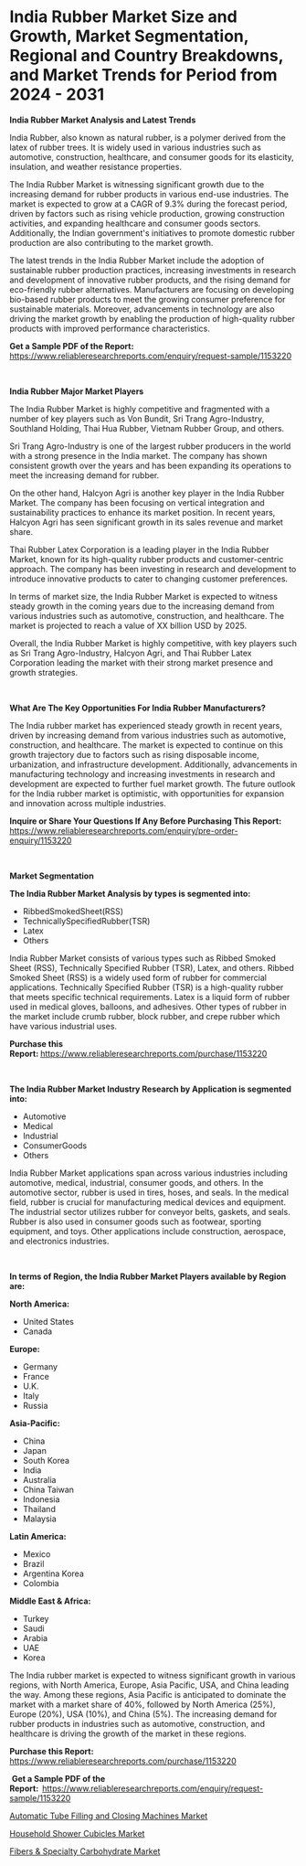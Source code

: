 <p><h1>India Rubber Market Size and Growth, Market Segmentation, Regional and Country Breakdowns, and Market Trends for Period from 2024 -  2031</h1></p><p><strong>India Rubber Market Analysis and Latest Trends</strong></p>
<p><p>India Rubber, also known as natural rubber, is a polymer derived from the latex of rubber trees. It is widely used in various industries such as automotive, construction, healthcare, and consumer goods for its elasticity, insulation, and weather resistance properties.</p><p>The India Rubber Market is witnessing significant growth due to the increasing demand for rubber products in various end-use industries. The market is expected to grow at a CAGR of 9.3% during the forecast period, driven by factors such as rising vehicle production, growing construction activities, and expanding healthcare and consumer goods sectors. Additionally, the Indian government's initiatives to promote domestic rubber production are also contributing to the market growth.</p><p>The latest trends in the India Rubber Market include the adoption of sustainable rubber production practices, increasing investments in research and development of innovative rubber products, and the rising demand for eco-friendly rubber alternatives. Manufacturers are focusing on developing bio-based rubber products to meet the growing consumer preference for sustainable materials. Moreover, advancements in technology are also driving the market growth by enabling the production of high-quality rubber products with improved performance characteristics.</p></p>
<p><strong>Get a Sample PDF of the Report:&nbsp;</strong> <a href="https://www.reliableresearchreports.com/enquiry/request-sample/1153220">https://www.reliableresearchreports.com/enquiry/request-sample/1153220</a></p>
<p>&nbsp;</p>
<p><strong>India Rubber Major Market Players</strong></p>
<p><p>The India Rubber Market is highly competitive and fragmented with a number of key players such as Von Bundit, Sri Trang Agro-Industry, Southland Holding, Thai Hua Rubber, Vietnam Rubber Group, and others. </p><p>Sri Trang Agro-Industry is one of the largest rubber producers in the world with a strong presence in the India market. The company has shown consistent growth over the years and has been expanding its operations to meet the increasing demand for rubber.</p><p>On the other hand, Halcyon Agri is another key player in the India Rubber Market. The company has been focusing on vertical integration and sustainability practices to enhance its market position. In recent years, Halcyon Agri has seen significant growth in its sales revenue and market share.</p><p>Thai Rubber Latex Corporation is a leading player in the India Rubber Market, known for its high-quality rubber products and customer-centric approach. The company has been investing in research and development to introduce innovative products to cater to changing customer preferences.</p><p>In terms of market size, the India Rubber Market is expected to witness steady growth in the coming years due to the increasing demand from various industries such as automotive, construction, and healthcare. The market is projected to reach a value of XX billion USD by 2025.</p><p>Overall, the India Rubber Market is highly competitive, with key players such as Sri Trang Agro-Industry, Halcyon Agri, and Thai Rubber Latex Corporation leading the market with their strong market presence and growth strategies.</p></p>
<p>&nbsp;</p>
<p><strong>What Are The Key Opportunities For India Rubber Manufacturers?</strong></p>
<p><p>The India rubber market has experienced steady growth in recent years, driven by increasing demand from various industries such as automotive, construction, and healthcare. The market is expected to continue on this growth trajectory due to factors such as rising disposable income, urbanization, and infrastructure development. Additionally, advancements in manufacturing technology and increasing investments in research and development are expected to further fuel market growth. The future outlook for the India rubber market is optimistic, with opportunities for expansion and innovation across multiple industries.</p></p>
<p><strong>Inquire or Share Your Questions If Any Before Purchasing This Report:</strong> <a href="https://www.reliableresearchreports.com/enquiry/pre-order-enquiry/1153220">https://www.reliableresearchreports.com/enquiry/pre-order-enquiry/1153220</a></p>
<p>&nbsp;</p>
<p><strong>Market Segmentation</strong></p>
<p><strong>The India Rubber Market Analysis by types is segmented into:</strong></p>
<p><ul><li>RibbedSmokedSheet(RSS)</li><li>TechnicallySpecifiedRubber(TSR)</li><li>Latex</li><li>Others</li></ul></p>
<p><p>India Rubber Market consists of various types such as Ribbed Smoked Sheet (RSS), Technically Specified Rubber (TSR), Latex, and others. Ribbed Smoked Sheet (RSS) is a widely used form of rubber for commercial applications. Technically Specified Rubber (TSR) is a high-quality rubber that meets specific technical requirements. Latex is a liquid form of rubber used in medical gloves, balloons, and adhesives. Other types of rubber in the market include crumb rubber, block rubber, and crepe rubber which have various industrial uses.</p></p>
<p><strong>Purchase this Report:&nbsp;</strong><a href="https://www.reliableresearchreports.com/purchase/1153220">https://www.reliableresearchreports.com/purchase/1153220</a></p>
<p>&nbsp;</p>
<p><strong>The India Rubber Market Industry Research by Application is segmented into:</strong></p>
<p><ul><li>Automotive</li><li>Medical</li><li>Industrial</li><li>ConsumerGoods</li><li>Others</li></ul></p>
<p><p>India Rubber Market applications span across various industries including automotive, medical, industrial, consumer goods, and others. In the automotive sector, rubber is used in tires, hoses, and seals. In the medical field, rubber is crucial for manufacturing medical devices and equipment. The industrial sector utilizes rubber for conveyor belts, gaskets, and seals. Rubber is also used in consumer goods such as footwear, sporting equipment, and toys. Other applications include construction, aerospace, and electronics industries.</p></p>
<p>&nbsp;</p>
<p><strong>In terms of Region, the India Rubber Market Players available by Region are:</strong></p>
<p>
    <p> <strong> North America: </strong>
        <ul>
            <li>United States</li>
            <li>Canada</li>
        </ul>
        </p> 
    <p> <strong> Europe: </strong>
        <ul>
            <li>Germany</li>
            <li>France</li>
            <li>U.K.</li>
            <li>Italy</li>
            <li>Russia</li>
        </ul>
        </p> 
    <p> <strong> Asia-Pacific: </strong>
        <ul>
            <li>China</li>
            <li>Japan</li>
            <li>South Korea</li>
            <li>India</li>
            <li>Australia</li>
            <li>China Taiwan</li>
            <li>Indonesia</li>
            <li>Thailand</li>
            <li>Malaysia</li>
        </ul>
        </p> 
    <p> <strong> Latin America: </strong>
        <ul>
            <li>Mexico</li>
            <li>Brazil</li>
            <li>Argentina Korea</li>
            <li>Colombia</li>
        </ul>
        </p> 
    <p> <strong> Middle East & Africa: </strong>
        <ul>
            <li>Turkey</li>
            <li>Saudi</li>
            <li>Arabia</li>
            <li>UAE</li>
            <li>Korea</li>
        </ul>
    </p>
    </p>
<p><p>The India rubber market is expected to witness significant growth in various regions, with North America, Europe, Asia Pacific, USA, and China leading the way. Among these regions, Asia Pacific is anticipated to dominate the market with a market share of 40%, followed by North America (25%), Europe (20%), USA (10%), and China (5%). The increasing demand for rubber products in industries such as automotive, construction, and healthcare is driving the growth of the market in these regions.</p></p>
<p><strong>Purchase this Report: </strong><a href="https://www.reliableresearchreports.com/purchase/1153220">https://www.reliableresearchreports.com/purchase/1153220</a></p>
<p>&nbsp;<strong>Get a Sample PDF of the Report:&nbsp;&nbsp;</strong><a href="https://www.reliableresearchreports.com/enquiry/request-sample/1153220">https://www.reliableresearchreports.com/enquiry/request-sample/1153220</a></p>
<p><strong></strong></p>
<p><p><a href="https://view.publitas.com/reportprime-1/automatic-tube-filling-and-closing-machines-market-size-and-examines-its-market-scope-with-a-primary-focus-on-growth-opportunities-and-forecasted-trends-spanning-from-2023-to-2030/">Automatic Tube Filling and Closing Machines Market</a></p><p><a href="https://view.publitas.com/reportprime-1/household-shower-cubicles-market-insights-market-players-and-forecast-till-2030/">Household Shower Cubicles Market</a></p><p><a href="https://view.publitas.com/reportprime-1/fibers-specialty-carbohydrate-market-research-report-provides-critical-insights-that-can-help-shape-business-development-and-investment-strategies/">Fibers & Specialty Carbohydrate Market</a></p></p>
